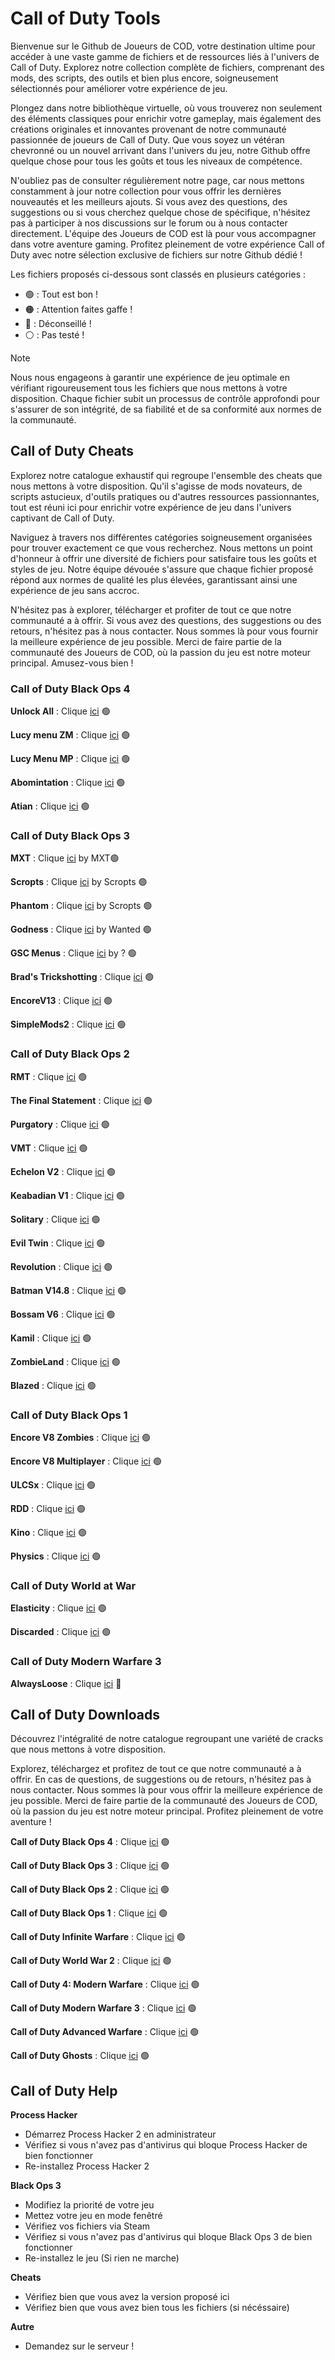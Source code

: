 # Call of Duty Tools

Bienvenue sur le Github de Joueurs de COD, votre destination ultime pour accéder à une vaste gamme de fichiers et de ressources liés à l'univers de Call of Duty. Explorez notre collection complète de fichiers, comprenant des mods, des scripts, des outils et bien plus encore, soigneusement sélectionnés pour améliorer votre expérience de jeu.

Plongez dans notre bibliothèque virtuelle, où vous trouverez non seulement des éléments classiques pour enrichir votre gameplay, mais également des créations originales et innovantes provenant de notre communauté passionnée de joueurs de Call of Duty. Que vous soyez un vétéran chevronné ou un nouvel arrivant dans l'univers du jeu, notre Github offre quelque chose pour tous les goûts et tous les niveaux de compétence.

N'oubliez pas de consulter régulièrement notre page, car nous mettons constamment à jour notre collection pour vous offrir les dernières nouveautés et les meilleurs ajouts. Si vous avez des questions, des suggestions ou si vous cherchez quelque chose de spécifique, n'hésitez pas à participer à nos discussions sur le forum ou à nous contacter directement. L'équipe des Joueurs de COD est là pour vous accompagner dans votre aventure gaming. Profitez pleinement de votre expérience Call of Duty avec notre sélection exclusive de fichiers sur notre Github dédié !

Les fichiers proposés ci-dessous sont classés en plusieurs catégories :
- 🟢 : Tout est bon !
- 🟠 : Attention faites gaffe !
- 🔴 : Déconseillé !
- ⚪ : Pas testé !

> [!NOTE] 
> Nous nous engageons à garantir une expérience de jeu optimale en vérifiant rigoureusement tous les fichiers que nous mettons à votre disposition. Chaque fichier subit un processus de contrôle approfondi pour s'assurer de son intégrité, de sa fiabilité et de sa conformité aux normes de la communauté.

## Call of Duty Cheats

Explorez notre catalogue exhaustif qui regroupe l'ensemble des cheats que nous mettons à votre disposition. Qu'il s'agisse de mods novateurs, de scripts astucieux, d'outils pratiques ou d'autres ressources passionnantes, tout est réuni ici pour enrichir votre expérience de jeu dans l'univers captivant de Call of Duty.

Naviguez à travers nos différentes catégories soigneusement organisées pour trouver exactement ce que vous recherchez. Nous mettons un point d'honneur à offrir une diversité de fichiers pour satisfaire tous les goûts et styles de jeu. Notre équipe dévouée s'assure que chaque fichier proposé répond aux normes de qualité les plus élevées, garantissant ainsi une expérience de jeu sans accroc.

N'hésitez pas à explorer, télécharger et profiter de tout ce que notre communauté a à offrir. Si vous avez des questions, des suggestions ou des retours, n'hésitez pas à nous contacter. Nous sommes là pour vous fournir la meilleure expérience de jeu possible. Merci de faire partie de la communauté des Joueurs de COD, où la passion du jeu est notre moteur principal. Amusez-vous bien !

### Call of Duty Black Ops 4

**Unlock All** : Clique [ici](https://mega.nz/file/sGMyAaxI#idjpk63L_KND1Tx3xEK4hAVSLUk_efM386PgJ3tR0UU) 🟢

**Lucy menu ZM** : Clique [ici](https://github.com/TheUnknownCod3r/BO4-Lucy-Menu) 🟢

**Lucy Menu MP** : Clique [ici](https://github.com/TheUnknownCod3r/BO4-Lucy-MP-Base) 🟢

**Abomintation** : Clique [ici](https://github.com/SirCryptic/Abomination-Unofficial) 🟢

**Atian** : Clique [ici](https://github.com/ate47/t8-atian-menu) 🟢

### Call of Duty Black Ops 3

**MXT** : Clique [ici](https://www.mediafire.com/file/zq2w719xpfjpk05/MXT+1.1.2.zip/file) by MXT🟢

**Scropts** : Clique [ici](https://mega.nz/file/oaUmDRLb#lLC9fxgjiFBL09wjCOBr7B13OaoKrwLXXo3GzEr5UuU) by Scropts 🟢

**Phantom** : Clique [ici](https://mega.nz/file/tWVkhRia#JehoVcYGJkFXhKOSiu0pSQTLBUaB3wIHuWPIwbzhP7I) by Scropts 🟢

**Godness** : Clique [ici](https://pastebin.com/iUVPmvRx) by Wanted 🟢

**GSC Menus** : Clique [ici](https://www.mediafire.com/file/cgy6n21tlyy7bfm/GSC+injector.zip/file) by ? 🟢

**Brad's Trickshotting** : Clique [ici](https://steamcommunity.com/sharedfiles/filedetails/?id=2079910029&searchtext=Mod+Menu) 🟢

**EncoreV13** : Clique [ici](https://steamcommunity.com/sharedfiles/filedetails/?id=794367203&searchtext=Mod+Menu) 🟢

**SimpleMods2** : Clique [ici](https://steamcommunity.com/sharedfiles/filedetails/?id=1081550025&searchtext=Mod+Menu) 🟢

### Call of Duty Black Ops 2

**RMT** : Clique [ici](https://www.mediafire.com/file/ow37neconkyelr1/rmt_zombies_menu_v2.6_mod_menu-compiled.gsc/file) 🟢

**The Final Statement** : Clique [ici](https://www.mediafire.com/file/077hcbargt7pcq0/The_Final_Statement_0.5.rar/file) 🟢

**Purgatory** : Clique [ici](https://www.mediafire.com/file/dkmclt7y8fwm9k7/the_purgatory_mod_menu-compiled.gsc/file) 🟢

**VMT** : Clique [ici](https://www.mediafire.com/file/46f0gswvus88jpu/vmt_mod_menu-compiled.gsc/file) 🟢

**Echelon V2** : Clique [ici](https://www.mediafire.com/file/54t2l2h70f91emb/echelon_v2_mod_menu-compiled.gsc/file) 🟢

**Keabadian V1** : Clique [ici](https://www.mediafire.com/file/tuk22bp83ozkevw/Keabadian_v2.0.zip/file) 🟢

**Solitary** : Clique [ici](https://www.mediafire.com/file/idvp40jtwyme4wq/solitary_mod_menu-compiled.gsc/file) 🟢

**Evil Twin** : Clique [ici](https://www.mediafire.com/folder/powrexwrzut47/Evil+Twin+(V1)) 🟢

**Revolution** : Clique [ici](https://www.mediafire.com/file/tvi6d23i0d6qc4n/Revolution_by_FBModderFresh.gscr/file) 🟢

**Batman V14.8** : Clique [ici](https://www.mediafire.com/file/1prbd797z7p7d2k/BatMan+V14.8.rar) 🟢

**Bossam V6** : Clique [ici](https://mega.nz/file/IkUkhK6L#4mFGX4J-cplFaGVuP2awBkyIapdy2vrrYApDrywXJPg) 🟢

**Kamil** : Clique [ici](https://www.mediafire.com/file/0u25ej82jlzh79c/MhayzzKV8.gscr/file) 🟢

**ZombieLand** : Clique [ici](https://www.mediafire.com/file/b1d64efos696sgl/Zombieland+By+GhostPants.zip) 🟢

**Blazed** : Clique [ici](https://www.mediafire.com/?amkbj0fdk4mcff5) 🟢

### Call of Duty Black Ops 1

**Encore V8 Zombies** : Clique [ici](https://www.mediafire.com/file/z2l7dtufsyg2ejv/EncoreV8+Zombies.rar/file) 🟢

**Encore V8 Multiplayer** : Clique [ici](https://www.mediafire.com/file/ufaqzg46s3b6zji/EncoreV8+Multiplayer.rar/file) 🟢

**ULCSx** : Clique [ici](https://cdn.discordapp.com/attachments/1225115364866658516/1225378700975931432/mp_iMCSxs_Mod_Menu.rar?ex=6620e9d8&is=660e74d8&hm=f7158ef6a2086db3413de6210843336968654954e3d9145e0c326527fbcd147e&) 🟢

**RDD** : Clique [ici](https://github.com/roachnacs/redemption-bo1-gsc) 🟢

**Kino** : Clique [ici](https://cdn.discordapp.com/attachments/1225115364866658516/1226089789166719006/Release_KinoV1.2.zip?ex=66238019&is=66110b19&hm=ef4cb9a88fcde4d64e2c6d7ab1db945d7d97453847a24af3d21a99accbde99cb&) 🟢

**Physics** : Clique [ici](https://mega.nz/file/vdsAnQgA#LcQE-KsRFHbCYZQWwXzthG8N3cZNijYyYZRdLDQKLPo) 🟢

### Call of Duty World at War

**Elasticity** : Clique [ici](https://www.mediafire.com/file/h0jrwmsiqt79jzs/Elasticity.zip/file) 🟢

**Discarded** : Clique [ici](https://www.mediafire.com/file/9nd4586xx0fhehv/Discarded%20V3%20-%20T4%20Mod%20Menu.7z/file) 🟢

### Call of Duty Modern Warfare 3

**AlwaysLoose** : Clique [ici](https://www.mediafire.com/file/4x8cc50oclusurb/Mw3_alwayslose.cc.rar/file) 🔴

## Call of Duty Downloads

Découvrez l'intégralité de notre catalogue regroupant une variété de cracks que nous mettons à votre disposition. 

Explorez, téléchargez et profitez de tout ce que notre communauté a à offrir. En cas de questions, de suggestions ou de retours, n'hésitez pas à nous contacter. Nous sommes là pour vous offrir la meilleure expérience de jeu possible. Merci de faire partie de la communauté des Joueurs de COD, où la passion du jeu est notre moteur principal. Profitez pleinement de votre aventure !

**Call of Duty Black Ops 4** : Clique [ici](https://steamunlocked.net/4-call-of-duty-black-ops-4-free-download/) 🟢

**Call of Duty Black Ops 3** : Clique [ici](https://drive.google.com/file/d/1mhS_V6qJg7-wkcrbJ4TQWzq1uaWBej3N/view) 🟢

**Call of Duty Black Ops 2** : Clique [ici](https://drive.google.com/file/d/1gV6OBiJ_oZFLTDP4oPz9ILAmQBMCUAA9/view) 🟢

**Call of Duty Black Ops 1** : Clique [ici](https://drive.google.com/file/d/1YjFkg3_gWjU7k8Pf82StKsHoItGt_-l6/view) 🟢

**Call of Duty Infinite Warfare** : Clique [ici](https://steamunlocked.net/3-call-of-duty-infinite-warfare-free-download/) 🟢

**Call of Duty World War 2** : Clique [ici](https://steamunlocked.net/b67926-call-of-duty-ww2-free-download/) 🟢

**Call of Duty 4: Modern Warfare** : Clique [ici](https://steamunlocked.net/27-call-of-duty-4-modern-warfare-free-latest-download/) 🟢

**Call of Duty Modern Warfare 3** : Clique [ici](https://steamunlocked.net/25-call-of-duty-modern-warfare-3-free-download-2/) 🟢

**Call of Duty Advanced Warfare** : Clique [ici](https://steamunlocked.net/c55910-call-of-duty-advanced-warfare-free-download/) 🟢

**Call of Duty Ghosts** : Clique [ici](https://steamunlocked.net/4-call-of-duty-ghosts-free-download/) 🟢

## Call of Duty Help

**Process Hacker**
- Démarrez Process Hacker 2 en administrateur
- Vérifiez si vous n'avez pas d'antivirus qui bloque Process Hacker de bien fonctionner
- Re-installez Process Hacker 2

**Black Ops 3**
- Modifiez la priorité de votre jeu
- Mettez votre jeu en mode fenêtré
- Vérifiez vos fichiers via Steam
- Vérifiez si vous n'avez pas d'antivirus qui bloque Black Ops 3 de bien fonctionner
- Re-installez le jeu (Si rien ne marche)

**Cheats**
- Vérifiez bien que vous avez la version proposé ici
- Vérifiez bien que vous avez bien tous les fichiers (si nécéssaire)

**Autre**
- Demandez sur le serveur !

